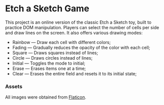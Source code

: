 # Etch a Sketch Game

This project is an online version of the classic Etch a Sketch toy, built to practice DOM manipulation. Players can select the number of cells per side and draw lines on the screen. It also offers various drawing modes:

- Rainbow — Draw each cell with different colors;
- Fading — Gradually reduces the opacity of the color with each cell;
- Square — Draws squares instead of lines;
- Circle — Draws circles instead of lines;
- Initial — Toggles the mode to initial;
- Erase — Erases items one at a time;
- Clear — Erases the entire field and resets it to its initial state;

### Assets

All images were obtained from [Flaticon](https://www.flaticon.com/).
